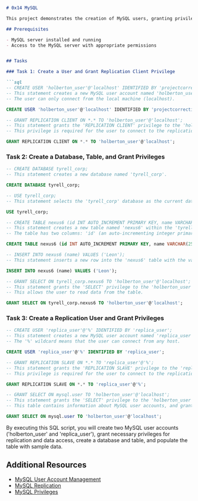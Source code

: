 ```markdown
# 0x14 MySQL

This project demonstrates the creation of MySQL users, granting privileges, and setting up replication. The SQL script is divided into three tasks, each with its own set of comments explaining the purpose and functionality of the SQL statements.

## Prerequisites

- MySQL server installed and running
- Access to the MySQL server with appropriate permissions


## Tasks

### Task 1: Create a User and Grant Replication Client Privilege

```sql
-- CREATE USER 'holberton_user'@'localhost' IDENTIFIED BY 'projectcorrection280hbtn';
-- This statement creates a new MySQL user account named 'holberton_user' with the specified password 'projectcorrection280hbtn'.
-- The user can only connect from the local machine (localhost).

CREATE USER 'holberton_user'@'localhost' IDENTIFIED BY 'projectcorrection280hbtn';

-- GRANT REPLICATION CLIENT ON *.* TO 'holberton_user'@'localhost';
-- This statement grants the 'REPLICATION CLIENT' privilege to the 'holberton_user' user.
-- This privilege is required for the user to connect to the replication master and retrieve binary log events for replication purposes.

GRANT REPLICATION CLIENT ON *.* TO 'holberton_user'@'localhost';
```

### Task 2: Create a Database, Table, and Grant Privileges

```sql
-- CREATE DATABASE tyrell_corp;
-- This statement creates a new database named 'tyrell_corp'.

CREATE DATABASE tyrell_corp;

-- USE tyrell_corp;
-- This statement selects the 'tyrell_corp' database as the current database for subsequent operations.

USE tyrell_corp;

-- CREATE TABLE nexus6 (id INT AUTO_INCREMENT PRIMARY KEY, name VARCHAR(255));
-- This statement creates a new table named 'nexus6' within the 'tyrell_corp' database.
-- The table has two columns: 'id' (an auto-incrementing integer primary key) and 'name' (a VARCHAR string with a maximum length of 255 characters).

CREATE TABLE nexus6 (id INT AUTO_INCREMENT PRIMARY KEY, name VARCHAR(255));

-- INSERT INTO nexus6 (name) VALUES ('Leon');
-- This statement inserts a new row into the 'nexus6' table with the value 'Leon' in the 'name' column.

INSERT INTO nexus6 (name) VALUES ('Leon');

-- GRANT SELECT ON tyrell_corp.nexus6 TO 'holberton_user'@'localhost';
-- This statement grants the 'SELECT' privilege to the 'holberton_user' user on the 'nexus6' table within the 'tyrell_corp' database.
-- This allows the user to read data from the table.

GRANT SELECT ON tyrell_corp.nexus6 TO 'holberton_user'@'localhost';
```

### Task 3: Create a Replication User and Grant Privileges

```sql
-- CREATE USER 'replica_user'@'%' IDENTIFIED BY 'replica_user';
-- This statement creates a new MySQL user account named 'replica_user' with the password 'replica_user'.
-- The '%' wildcard means that the user can connect from any host.

CREATE USER 'replica_user'@'%' IDENTIFIED BY 'replica_user';

-- GRANT REPLICATION SLAVE ON *.* TO 'replica_user'@'%';
-- This statement grants the 'REPLICATION SLAVE' privilege to the 'replica_user' user.
-- This privilege is required for the user to connect to the replication master and act as a replication slave.

GRANT REPLICATION SLAVE ON *.* TO 'replica_user'@'%';

-- GRANT SELECT ON mysql.user TO 'holberton_user'@'localhost';
-- This statement grants the 'SELECT' privilege to the 'holberton_user' user on the 'mysql.user' table.
-- This table contains information about MySQL user accounts, and granting this privilege allows the user to read user account information.

GRANT SELECT ON mysql.user TO 'holberton_user'@'localhost';
```

By executing this SQL script, you will create two MySQL user accounts ('holberton_user' and 'replica_user'), grant necessary privileges for replication and data access, create a database and table, and populate the table with sample data.

## Additional Resources

- [MySQL User Account Management](https://dev.mysql.com/doc/refman/8.0/en/user-account-management.html)
- [MySQL Replication](https://dev.mysql.com/doc/refman/8.0/en/replication.html)
- [MySQL Privileges](https://dev.mysql.com/doc/refman/8.0/en/privileges-provided.html)

```